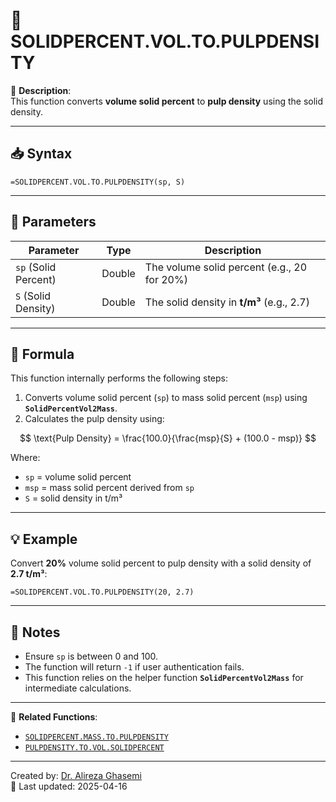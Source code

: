 # 🔁 SOLIDPERCENT.VOL.TO.PULPDENSITY

🔹 **Description**:  
This function converts **volume solid percent** to **pulp density** using the solid density.

---

## 📥 Syntax

```excel
=SOLIDPERCENT.VOL.TO.PULPDENSITY(sp, S)
```

---

## 🧾 Parameters

| Parameter            | Type    | Description                                |
|----------------------|---------|--------------------------------------------|
| `sp` (Solid Percent) | Double  | The volume solid percent (e.g., 20 for 20%)|
| `S` (Solid Density)  | Double  | The solid density in **t/m³** (e.g., 2.7)  |

---

## 🧮 Formula

This function internally performs the following steps:
1. Converts volume solid percent (`sp`) to mass solid percent (`msp`) using **`SolidPercentVol2Mass`**.
2. Calculates the pulp density using:

$$
\text{Pulp Density} = \frac{100.0}{\frac{msp}{S} + (100.0 - msp)}
$$

Where:  
- `sp` = volume solid percent  
- `msp` = mass solid percent derived from `sp`  
- `S` = solid density in t/m³  

---

## 💡 Example

Convert **20%** volume solid percent to pulp density with a solid density of **2.7 t/m³**:

```excel
=SOLIDPERCENT.VOL.TO.PULPDENSITY(20, 2.7)
```

---

## 📝 Notes

- Ensure `sp` is between 0 and 100.
- The function will return `-1` if user authentication fails.
- This function relies on the helper function **`SolidPercentVol2Mass`** for intermediate calculations.

---

📌 **Related Functions**:
- [`SOLIDPERCENT.MASS.TO.PULPDENSITY`](./SolidPercent2PulpDensity.md)
- [`PULPDENSITY.TO.VOL.SOLIDPERCENT`](./PulpDensity2SolidPercentVol.md)

---

Created by: [Dr. Alireza Ghasemi](https://github.com/Dr-Alireza-Ghasemi)  
📅 Last updated: 2025-04-16